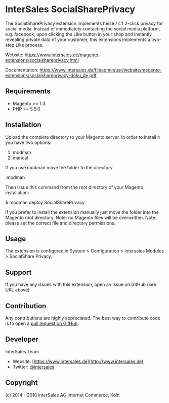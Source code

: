 InterSales SocialSharePrivacy
===================
The SocialSharePrivacy extension implements heise / c't 2-click privacy for social media.
Instead of immediately contacting the social media platform, e.g. facebook, 
upon clicking the Like button in your shop and instantly revealing private data of your customer, 
this extensions implements a two-step Like process.

Website: https://www.intersales.de/magento-extensions/socialshareprivacy.html

Documentation: https://www.intersales.de/fileadmin/usr/website/magento-extensions/socialshareprivacy-doku_de.pdf

Requirements
------------
- Magento >= 1.3
- PHP >= 5.5.0

Installation
------------

Upload the complete directory to your Magento server.
In order to install it you have two options:
1) modman
2) manual

If you use modman move the folder to the directory 

.modman 

Then issue this command from the root directory of your Magento installation:

$ modman deploy SocialSharePrivacy

If you prefer to install the extension manually just move the folder into the Magento root directory.
Note: no Magento files will be overwritten.
Note: please set the correct file and directory permissions.

Usage
-------

The extension is configured in System > Configuration > intersales Modules > SocialShare Privacy.

Support
-------
If you have any issues with this extension, open an issue on GitHub (see URL above)


Contribution
------------
Any contributions are highly appreciated. The best way to contribute code is to open a
[pull request on GitHub](https://help.github.com/articles/using-pull-requests).


Developer
---------
InterSales Team
* Website: [https://www.intersales.de](http://www.intersales.de)
* Twitter: [@intersales](https://twitter.com/intersales)


Copyright
---------
(c) 2014 - 2018 interSales AG Internet Commerce, Köln